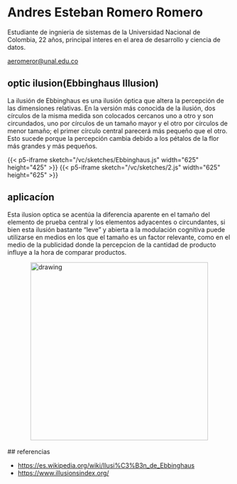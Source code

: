 # Andres Esteban Romero Romero

Estudiante de ingnieria de sistemas de la Universidad Nacional de Colombia, 22 años, principal interes en el area de desarrollo y ciencia de datos.

aeromeror@unal.edu.co

## optic ilusion(Ebbinghaus Illusion)

La ilusión de Ebbinghaus es una ilusión óptica que altera la percepción de las dimensiones relativas. En la versión más conocida de la ilusión, dos círculos de la misma medida son colocados cercanos uno a otro y son circundados, uno por círculos de un tamaño mayor y el otro por círculos de menor tamaño; el primer círculo central parecerá más pequeño que el otro.
Esto sucede porque la percepción cambia debido a los pétalos de la flor más grandes y más pequeños.

{{< p5-iframe sketch="/vc/sketches/Ebbinghaus.js" width="625" height="425" >}}
{{< p5-iframe sketch="/vc/sketches/2.js" width="625" height="625" >}}

## aplicacíon
Esta ilusion optica se acentúa la diferencia aparente en el tamaño del elemento de prueba central y los elementos adyacentes o circundantes, si bien esta ilusión bastante “leve” y abierta a la modulación cognitiva puede utilizarse en medios en los que el tamaño es un factor relevante, como en el medio de la publicidad donde la percepcion de la cantidad de producto influye a la hora de comparar productos. 

<div class="img" style="display: flex; justify-content: center;">
    <img src="https://michaelbach.de/ot/cog-Delboeuf/DelboeufTeller.png" alt="drawing" width="400" > 
    </img>
</div><br>
## referencias

* https://es.wikipedia.org/wiki/Ilusi%C3%B3n_de_Ebbinghaus
* https://www.illusionsindex.org/